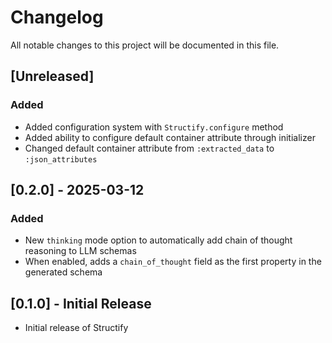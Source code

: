 # Changelog

All notable changes to this project will be documented in this file.

## [Unreleased]

### Added

- Added configuration system with `Structify.configure` method
- Added ability to configure default container attribute through initializer
- Changed default container attribute from `:extracted_data` to `:json_attributes`

## [0.2.0] - 2025-03-12

### Added

- New `thinking` mode option to automatically add chain of thought reasoning to LLM schemas
- When enabled, adds a `chain_of_thought` field as the first property in the generated schema

## [0.1.0] - Initial Release

- Initial release of Structify